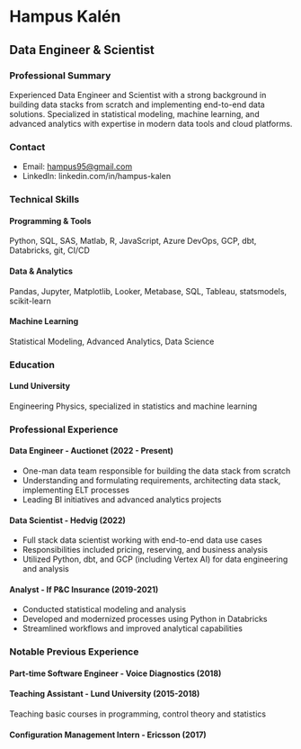 # Hampus Kalén
## Data Engineer & Scientist

### Professional Summary
Experienced Data Engineer and Scientist with a strong background in building data stacks from scratch and implementing end-to-end data solutions. Specialized in statistical modeling, machine learning, and advanced analytics with expertise in modern data tools and cloud platforms.

### Contact
- Email: hampus95@gmail.com
- LinkedIn: linkedin.com/in/hampus-kalen

### Technical Skills
#### Programming & Tools
Python, SQL, SAS, Matlab, R, JavaScript, Azure DevOps, GCP, dbt, Databricks, git, CI/CD

#### Data & Analytics
Pandas, Jupyter, Matplotlib, Looker, Metabase, SQL, Tableau, statsmodels, scikit-learn

#### Machine Learning
Statistical Modeling, Advanced Analytics, Data Science

### Education
#### Lund University
Engineering Physics, specialized in statistics and machine learning

### Professional Experience
#### Data Engineer - Auctionet (2022 - Present)
- One-man data team responsible for building the data stack from scratch
- Understanding and formulating requirements, architecting data stack, implementing ELT processes
- Leading BI initiatives and advanced analytics projects

#### Data Scientist - Hedvig (2022)
- Full stack data scientist working with end-to-end data use cases
- Responsibilities included pricing, reserving, and business analysis
- Utilized Python, dbt, and GCP (including Vertex AI) for data engineering and analysis

#### Analyst - If P&C Insurance (2019-2021)
- Conducted statistical modeling and analysis
- Developed and modernized processes using Python in Databricks
- Streamlined workflows and improved analytical capabilities

### Notable Previous Experience
#### Part-time Software Engineer - Voice Diagnostics (2018)

#### Teaching Assistant - Lund University (2015-2018)
Teaching basic courses in programming, control theory and statistics

#### Configuration Management Intern - Ericsson (2017)
